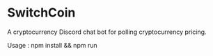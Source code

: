 # SwitchCoin
A cryptocurrency Discord chat bot for polling cryptocurrency pricing.

Usage : npm install && npm run
